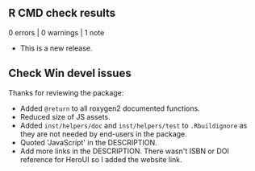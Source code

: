 ## R CMD check results

0 errors | 0 warnings | 1 note

* This is a new release.

## Check Win devel issues

Thanks for reviewing the package:

* Added `@return` to all roxygen2 documented functions.
* Reduced size of JS assets.
* Added `inst/helpers/doc` and `inst/helpers/test` to `.Rbuildignore` as they are not needed
by end-users in the package.
* Quoted 'JavaScript' in the DESCRIPTION.
* Add more links in the DESCRIPTION. There wasn't ISBN or DOI reference for HeroUI so I added
the website link.
